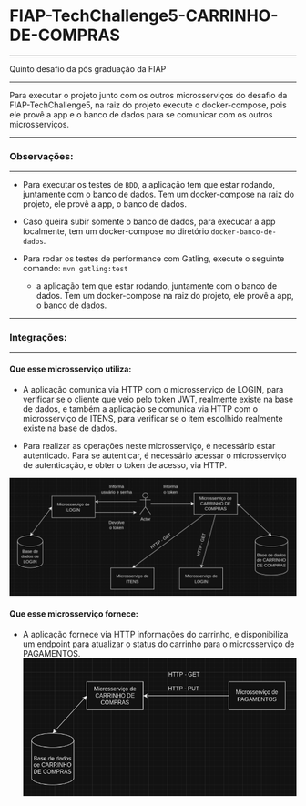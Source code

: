 # FIAP-TechChallenge5-CARRINHO-DE-COMPRAS

---

Quinto desafio da pós graduação da FIAP

---

Para executar o projeto junto com os outros microsserviços do desafio da FIAP-TechChallenge5,  na raiz do
projeto execute o docker-compose, pois ele provê a app e o banco de dados para se comunicar com os outros
microsserviços.

---

### Observações:

---

- Para executar os testes de `BDD`, a aplicação tem que estar rodando, juntamente com o banco de dados. 
Tem um docker-compose na raiz do projeto, ele provê a app, o banco de dados.


- Caso queira subir somente o banco de dados, para execucar a app localmente, tem um docker-compose no 
diretório `docker-banco-de-dados`.


- Para rodar os testes de performance com Gatling, execute o seguinte comando: `mvn gatling:test`
    - a aplicação tem que estar rodando, juntamente com o banco de dados. Tem um docker-compose na raiz do 
  projeto, ele provê a app, o banco de dados.

---

### Integrações:

---

#### Que esse microsserviço utiliza:

- A aplicação comunica via HTTP com o microsserviço de LOGIN, para verificar se o cliente que veio 
pelo token JWT, realmente existe na base de dados, e também a aplicação se comunica via HTTP com 
o microsserviço de ITENS, para verificar se o item escolhido realmente existe na base de dados.


- Para realizar as operações neste microsserviço, é necessário estar autenticado. Para se autenticar, 
é necessário acessar o microsserviço de autenticação, e obter o token de acesso, via HTTP.

![img.png](integracao_utiliza.png)

#### Que esse microsserviço fornece:

- A aplicação fornece via HTTP informações do carrinho, e disponibiliza um endpoint para atualizar
o status do carrinho para o microsserviço de PAGAMENTOS.
![img.png](integracao_fornece.png)
